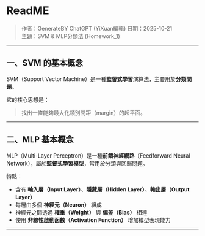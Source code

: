 # ReadME

> 作者：GenerateBY ChatGPT (YiXuan編輯)
> 日期：2025-10-21  
> 主題：SVM & MLP分類法 (Homework_1)

---

## 一、SVM 的基本概念

SVM（Support Vector Machine）是一種**監督式學習**演算法，主要用於**分類問題**。

它的核心思想是：
> 找出一條能夠最大化類別間距（margin）的超平面。


---

## 二、MLP 基本概念

MLP（Multi-Layer Perceptron）是一種**前饋神經網路**（Feedforward Neural Network），屬於**監督式學習模型**，常用於分類與回歸問題。

特點：
- 含有 **輸入層（Input Layer）**、**隱藏層（Hidden Layer）**、**輸出層（Output Layer）**
- 每層由多個 **神經元（Neuron）** 組成
- 神經元之間透過 **權重（Weight）** 與 **偏差（Bias）** 相連
- 使用 **非線性啟動函數（Activation Function）** 增加模型表現能力

---
